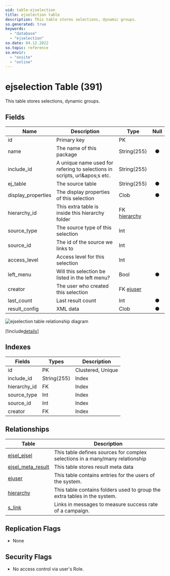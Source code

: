 ```yaml
---
uid: table-ejselection
title: ejselection table
description: This table stores selections, dynamic groups.
so.generated: true
keywords:
  - "database"
  - "ejselection"
so.date: 04.12.2022
so.topic: reference
so.envir:
  - "onsite"
  - "online"
---
```


# ejselection Table (391)

This table stores selections, dynamic groups.

## Fields

| Name | Description | Type | Null |
|------|-------------|------|:----:|
|id|Primary key|PK| |
|name|The name of this package|String(255)|&#x25CF;|
|include\_id|A unique name used for refering to selections in scripts, url&amp;apos;s etc.|String(255)| |
|ej\_table|The source table|String(255)|&#x25CF;|
|display\_properties|The display properties of this selection|Clob|&#x25CF;|
|hierarchy\_id|This extra table is inside this hierarchy folder|FK [hierarchy](hierarchy.md)| |
|source\_type|The source type of this selection|Int| |
|source\_id|The id of the source we links to|Int| |
|access\_level|Access level for this selection|Int| |
|left\_menu|Will this selection be listed in the left menu?|Bool|&#x25CF;|
|creator|The user who created this selection|FK [ejuser](ejuser.md)| |
|last\_count|Last result count|Int|&#x25CF;|
|result\_config|XML data|Clob|&#x25CF;|

![ejselection table relationship diagram](./media/ejselection.png)

[!include[details](./includes/ejselection.md)]

## Indexes

| Fields | Types | Description |
|--------|-------|-------------|
|id |PK |Clustered, Unique |
|include\_id |String(255) |Index |
|hierarchy\_id |FK |Index |
|source\_type |Int |Index |
|source\_id |Int |Index |
|creator |FK |Index |

## Relationships

| Table|  Description |
|------|-------------|
|[ejsel\_ejsel](ejsel-ejsel.md)  |This table defines sources for complex selections in a many/many relationship |
|[ejsel\_meta\_result](ejsel-meta-result.md)  |This table stores result meta data |
|[ejuser](ejuser.md)  |This table contains entries for the users of the system. |
|[hierarchy](hierarchy.md)  |This table contains folders used to group the extra tables in the system. |
|[s\_link](s-link.md)  |Links in messages to measure success rate of a campaign. |

## Replication Flags

* None

## Security Flags

* No access control via user's Role.
